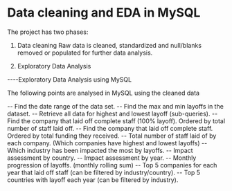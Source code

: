 # Data cleaning and EDA in MySQL

The project has two phases:
1. Data cleaning
   Raw data is cleaned, standardized and null/blanks removed or populated for further data analysis.
   
3. Exploratory Data Analysis
   
  ----Exploratory Data Analysis using MySQL

The following points are analysed in MySQL using the cleaned data

-- Find the date range of the data set.
-- Find the max and min layoffs in the dataset.
-- Retrieve all data for highest and lowest layoff (sub-queries).
-- Find the company that laid off complete staff (100% layoff). Ordered by total number of staff laid off.
-- Find the company that laid off complete staff. Ordered by total funding they received.
-- Total number of staff laid of by each company. (Which companies have highest and lowest layoffs)
-- Which industry has been impacted the most by layoffs.
-- Impact assessment by country.
-- Impact assessment by year.
-- Monthly progression of layoffs. (monthly rolling sum)
-- Top 5 companies for each year that laid off staff (can be filtered by industry/country).
-- Top 5 countries with layoff each year (can be filtered by industry).
   
